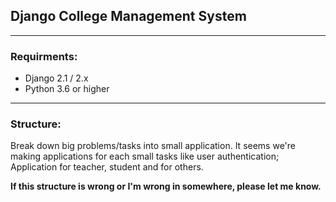 ## Django College Management System

---
### Requirments:
- Django 2.1 / 2.x
- Python 3.6 or higher

---
### Structure:
Break down big problems/tasks into small application. It seems we're making applications for each small tasks like user authentication; Application for teacher, student and for others.

**If this structure is wrong or I'm wrong in somewhere, please let me know.**

